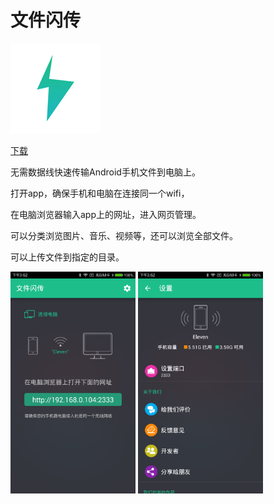 # 文件闪传

![image](./img/文件闪存logo144.png)

<a class="download-btn" href="http://ofjeo4hda.bkt.clouddn.com/FFT/FastFileTransfer-sourceRelease-2.7-build18_legu_signed_zipalign.apk"><i class="fa fa-android"></i> 下载</a>

无需数据线快速传输Android手机文件到电脑上。

打开app，确保手机和电脑在连接同一个wifi，

在电脑浏览器输入app上的网址，进入网页管理。

可以分类浏览图片、音乐、视频等，还可以浏览全部文件。

可以上传文件到指定的目录。

<img src="./img/file1.png" width="200px" height="auto"/>
<img src="./img/file2.png" width="200px" height="auto"/>
